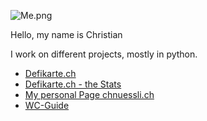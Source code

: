 <!--
**chnuessli/chnuessli** is a ✨ _special_ ✨ repository because its `README.md` (this file) appears on your GitHub profile.

-->
![Me.png](me.png)

Hello, my name is Christian

I work on different projects, mostly in python.

- [Defikarte.ch](https://defikarte.ch)
- [Defikarte.ch - the Stats](https://stats.defikarte.ch)
- [My personal Page chnuessli.ch](https://chnuessli.ch/)
- [WC-Guide](https://wc-guide.com)

